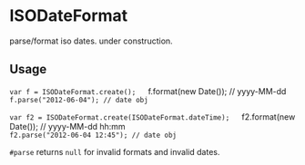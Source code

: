 ISODateFormat
=============

parse/format iso dates. under construction.



Usage
-----
`var f = ISODateFormat.create();  
`f.format(new Date()); // yyyy-MM-dd  
`f.parse("2012-06-04"); // date obj`

`var f2 = ISODateFormat.create(ISODateFormat.dateTime);  
`f2.format(new Date()); // yyyy-MM-dd hh:mm  
`f2.parse("2012-06-04 12:45"); // date obj`

`#parse` returns `null` for invalid formats and invalid dates.
